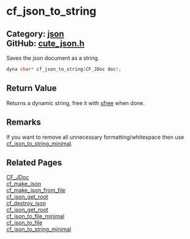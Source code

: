 [](../header.md ':include')

# cf_json_to_string

Category: [json](/api_reference?id=json)  
GitHub: [cute_json.h](https://github.com/RandyGaul/cute_framework/blob/master/include/cute_json.h)  
---

Saves the json document as a string.

```cpp
dyna char* cf_json_to_string(CF_JDoc doc);
```

## Return Value

Returns a dynamic string, free it with [sfree](/string/sfree.md) when done.

## Remarks

If you want to remove all unnecessary formatting/whitespace then use [cf_json_to_string_minimal](/json/cf_json_to_string_minimal.md).

## Related Pages

[CF_JDoc](/json/cf_jdoc.md)  
[cf_make_json](/json/cf_make_json.md)  
[cf_make_json_from_file](/json/cf_make_json_from_file.md)  
[cf_json_get_root](/json/cf_json_get_root.md)  
[cf_destroy_json](/json/cf_destroy_json.md)  
[cf_json_get_root](/json/cf_json_get_root.md)  
[cf_json_to_file_minimal](/json/cf_json_to_file_minimal.md)  
[cf_json_to_file](/json/cf_json_to_file.md)  
[cf_json_to_string_minimal](/json/cf_json_to_string_minimal.md)  
